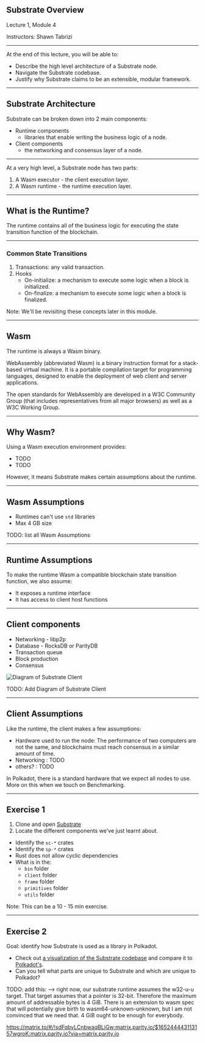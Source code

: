## Substrate Overview

Lecture 1, Module 4

Instructors: Shawn Tabrizi

---- 

At the end of this lecture, you will be able to:

* Describe the high level architecture of a Substrate node.
* Navigate the Substrate codebase.
* Justify why Substrate claims to be an extensible, modular framework.

---

## Substrate Architecture

Substrate can be broken down into 2 main components:

* Runtime components 
    * libraries that enable writing the business logic of a node.
* Client components
    * the networking and consensus layer of a node.

---

At a very high level, a Substrate node has two parts:

1. A Wasm executor - the client execution layer.
2. A Wasm runtime - the runtime execution layer.

---

## What is the Runtime?

The runtime contains all of the business logic for executing the state transition function of the blockchain.

---
### Common State Transitions

1. Transactions: any valid transaction.
2. Hooks
    * On-initialize: a mechanism to execute some logic when a block is initialized.
    * On-finalize: a mechanism to execute some logic when a block is finalized.

Note: We'll be revisiting these concepts later in this module.

---

## Wasm

The runtime is always a Wasm binary.

WebAssembly (abbreviated Wasm) is a binary instruction format for a stack-based virtual machine.
It is a portable compilation target for programming languages, designed to enable the deployment of web client and server applications.

The open standards for WebAssembly are developed in a W3C Community Group (that includes representatives from all major browsers) as well as a W3C Working Group.

---

## Why Wasm?

Using a Wasm execution environment provides:
- TODO
- TODO

However, it means Substrate makes certain assumptions about the runtime.

---

## Wasm Assumptions

- Runtimes can't use `std` libraries
- Max 4 GB size

TODO: list all Wasm Assumptions

---

## Runtime Assumptions

To make the runtime Wasm a compatible blockchain state transition function, we also assume:

* It exposes a runtime interface
* It has access to client host functions

---

## Client components

<div class="left">

* Networking - libp2p
* Database - RocksDB or ParityDB
* Transaction queue
* Block production
* Consensus

</div>

<div class="right">

![Diagram of Substrate Client](http://placehold.jp/150x150.png)

</div>

TODO: Add Diagram of Substrate Client

---
## Client Assumptions

Like the runtime, the client makes a few assumptions:

* Hardware used to run the node: The performance of two computers are not the same, and blockchains must reach consensus in a similar amount of time.
* Networking : TODO
* others? : TODO

In Polkadot, there is a standard hardware that we expect all nodes to use.
More on this when we touch on Benchmarking.

---
## Exercise 1

<div class="left">

1. Clone and open [Substrate](https://github.com/paritytech/substrate/)
1. Locate the different components we've just learnt about.

</div>

<div class="right">

* Identify the `sc-*` crates
* Identify the `sp-*` crates
* Rust does not allow cyclic dependencies
* What is in the:
	- `bin` folder
	- `client` folder
	- `frame` folder
	- `primitives` folder
	- `utils` folder
<div> 

Note: This can be a 10 - 15 min exercise.

---
## Exercise 2

Goal: identify how Substrate is used as a library in Polkadot.

* Check out [a visualization of the Substrate codebase](https://octo-repo-visualization.vercel.app/?repo=paritytech%2Fsubstrate) and compare it to [Polkadot's](https://octo-repo-visualization.vercel.app/?repo=paritytech%2Fpolkadot).
* Can you tell what parts are unique to Substrate and which are unique to Polkadot?


TODO: add this:
--> right now, our substrate runtime assumes the w32-u-u target. That target assumes that a pointer is 32-bit. Therefore the maximum amount of addressable bytes is 4 GiB. There is an extension to wasm spec that will potentially give birth to wasm64-unknown-unknown, but I am not convinced that we need that. 4 GiB ought to be enough for everybody.

https://matrix.to/#/!sdFqbvLCnbwaqBLiGw:matrix.parity.io/$165244443113157wgroK:matrix.parity.io?via=matrix.parity.io
